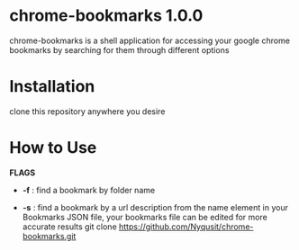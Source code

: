 chrome-bookmarks 1.0.0
============

chrome-bookmarks is a shell application for accessing your google chrome bookmarks by searching for them through different options 

Installation
============
clone this repository anywhere you desire

How to Use
============
**FLAGS**
* **-f** : find a bookmark by folder name

* **-s** : find a bookmark by a url description from the name element in your Bookmarks JSON file, your bookmarks file can be edited for more accurate results
  git clone https://github.com/Nyqusit/chrome-bookmarks.git
